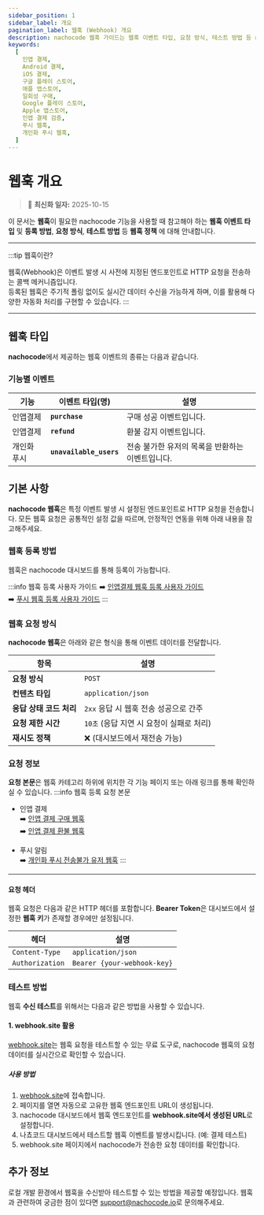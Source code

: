 ```yaml
---
sidebar_position: 1
sidebar_label: 개요
pagination_label: 웹훅 (Webhook) 개요
description: nachocode 웹훅 가이드는 웹훅 이벤트 타입, 요청 방식, 테스트 방법 등 nachocode 플랫폼에서 발생한 이벤트를 서버로 전달하는 웹훅 정책을 설명합니다.
keywords:
  [
    인앱 결제,
    Android 결제,
    iOS 결제,
    구글 플레이 스토어,
    애플 앱스토어,
    일회성 구매,
    Google 플레이 스토어,
    Apple 앱스토어,
    인앱 결제 검증,
    푸시 웹훅,
    개인화 푸시 웹훅,
  ]
---
```


# 웹훅 개요

> 🔔 **최신화 일자:** 2025-10-15

<!-- 2025-10-13 개인화푸시 unavailable users 웹훅 추가에 따른 내용 신규 생성 -->

이 문서는 **웹훅**이 필요한 nachocode 기능을 사용할 때 참고해야 하는 **웹훅 이벤트 타입** 및 **등록 방법**, **요청 방식**, **테스트 방법** 등 **웹훅 정책** 에 대해 안내합니다.

---

:::tip 웹훅이란?

웹훅(Webhook)은 이벤트 발생 시 사전에 지정된 엔드포인트로 HTTP 요청을 전송하는 콜백 메커니즘입니다.  
등록된 웹훅은 주기적 폴링 없이도 실시간 데이터 수신을 가능하게 하며, 이를 활용해 다양한 자동화 처리를 구현할 수 있습니다.
:::

---

## 웹훅 타입

**nachocode**에서 제공하는 웹훅 이벤트의 종류는 다음과 같습니다.

### 기능별 이벤트

| **기능**    | **이벤트 타입(명)**     | **설명**                                         |
| ----------- | ----------------------- | ------------------------------------------------ |
| 인앱결제    | **`purchase`**          | 구매 성공 이벤트입니다.                          |
| 인앱결제    | **`refund`**            | 환불 감지 이벤트입니다.                          |
| 개인화 푸시 | **`unavailable_users`** | 전송 불가한 유저의 목록을 반환하는 이벤트입니다. |

## 기본 사항

**nachocode 웹훅**은 특정 이벤트 발생 시 설정된 엔드포인트로 HTTP 요청을 전송합니다. 모든 웹훅 요청은 공통적인 설정 값을 따르며, 안정적인 연동을 위해 아래 내용을 참고해주세요.

### 웹훅 등록 방법

웹훅은 nachocode 대시보드를 통해 등록이 가능합니다.

:::info 웹훅 등록 사용자 가이드
➡️ [인앱결제 웹훅 등록 사용자 가이드](https://docs.nachocode.io/ko/articles/inapp-webhook-c2ff4900)  
➡️ [푸시 웹훅 등록 사용자 가이드](https://docs.nachocode.io/ko/articles/4-%EC%9B%B9%ED%9B%85-%EC%84%A4%EC%A0%95-4ab8a296)
:::

### 웹훅 요청 방식

**nachocode 웹훅**은 아래와 같은 형식을 통해 이벤트 데이터를 전달합니다.

| **항목**                | **설명**                                 |
| ----------------------- | ---------------------------------------- |
| **요청 방식**           | `POST`                                   |
| **컨텐츠 타입**         | `application/json`                       |
| **응답 상태 코드 처리** | `2xx` 응답 시 웹훅 전송 성공으로 간주    |
| **요청 제한 시간**      | `10초` (응답 지연 시 요청이 실패로 처리) |
| **재시도 정책**         | ❌ (대시보드에서 재전송 가능)            |

### 요청 정보

**요청 본문**은 웹훅 카테고리 하위에 위치한 각 기능 페이지 또는 아래 링크를 통해 확인하실 수 있습니다.
:::info 웹훅 등록 요청 본문

- 인앱 결제  
  ➡️ [인앱 결제 구매 웹훅](./iap/purchase)  
  ➡️ [인앱 결제 환불 웹훅](./iap/refund)

- 푸시 알림  
  ➡️ [개인화 푸시 전송불가 유저 웹훅](./personal-push/unavailable-users)
  :::

---

#### 요청 헤더

웹훅 요청은 다음과 같은 HTTP 헤더를 포함합니다. **Bearer Token**은 대시보드에서 설정한 **웹훅 키**가 존재할 경우에만 설정됩니다.

| **헤더**        | **설명**                    |
| --------------- | --------------------------- |
| `Content-Type`  | `application/json`          |
| `Authorization` | `Bearer {your-webhook-key}` |

### 테스트 방법

웹훅 **수신 테스트**를 위해서는 다음과 같은 방법을 사용할 수 있습니다.

#### 1. webhook.site 활용

[webhook.site](https://webhook.site/)는 웹훅 요청을 테스트할 수 있는 무료 도구로, nachocode 웹훅의 요청 데이터를 실시간으로 확인할 수 있습니다.

##### 사용 방법

1. [webhook.site](https://webhook.site/)에 접속합니다.
2. 페이지를 열면 자동으로 고유한 웹훅 엔드포인트 URL이 생성됩니다.
3. nachocode 대시보드에서 웹훅 엔드포인트를 **webhook.site에서 생성된 URL**로 설정합니다.
4. 나쵸코드 대시보드에서 테스트할 웹훅 이벤트를 발생시킵니다. (예: 결제 테스트)
5. webhook.site 페이지에서 nachocode가 전송한 요청 데이터를 확인합니다.

## 추가 정보

로컬 개발 환경에서 웹훅을 수신받아 테스트할 수 있는 방법을 제공할 예정입니다.
웹훅과 관련하여 궁금한 점이 있다면 [support@nachocode.io](mailto:support@nachocode.io)로 문의해주세요.
